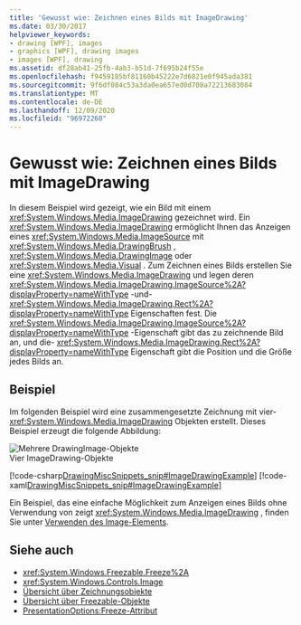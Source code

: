 ```yaml
---
title: 'Gewusst wie: Zeichnen eines Bilds mit ImageDrawing'
ms.date: 03/30/2017
helpviewer_keywords:
- drawing [WPF], images
- graphics [WPF], drawing images
- images [WPF], drawing
ms.assetid: df28ab41-25fb-4ab3-b51d-7f695b24f55e
ms.openlocfilehash: f9459185bf81160b45222e7d6821e0f945ada381
ms.sourcegitcommit: 9f6df084c53a3da0ea657ed0d708a72213683084
ms.translationtype: MT
ms.contentlocale: de-DE
ms.lasthandoff: 12/09/2020
ms.locfileid: "96972260"
---
```

# <a name="how-to-draw-an-image-using-imagedrawing"></a>Gewusst wie: Zeichnen eines Bilds mit ImageDrawing
In diesem Beispiel wird gezeigt, wie ein Bild mit einem <xref:System.Windows.Media.ImageDrawing> gezeichnet wird. Ein <xref:System.Windows.Media.ImageDrawing> ermöglicht Ihnen das Anzeigen eines <xref:System.Windows.Media.ImageSource> mit <xref:System.Windows.Media.DrawingBrush> , <xref:System.Windows.Media.DrawingImage> oder <xref:System.Windows.Media.Visual> . Zum Zeichnen eines Bilds erstellen Sie eine <xref:System.Windows.Media.ImageDrawing> und legen deren <xref:System.Windows.Media.ImageDrawing.ImageSource%2A?displayProperty=nameWithType> -und- <xref:System.Windows.Media.ImageDrawing.Rect%2A?displayProperty=nameWithType> Eigenschaften fest. Die <xref:System.Windows.Media.ImageDrawing.ImageSource%2A?displayProperty=nameWithType> -Eigenschaft gibt das zu zeichnende Bild an, und die- <xref:System.Windows.Media.ImageDrawing.Rect%2A?displayProperty=nameWithType> Eigenschaft gibt die Position und die Größe jedes Bilds an.  
  
## <a name="example"></a>Beispiel  
 Im folgenden Beispiel wird eine zusammengesetzte Zeichnung mit vier- <xref:System.Windows.Media.ImageDrawing> Objekten erstellt. Dieses Beispiel erzeugt die folgende Abbildung:  
  
 ![Mehrere DrawingImage-Objekte](./media/graphicsmm-imagedrawingexample.jpg "graphicsmm_ImageDrawingExample")  
Vier ImageDrawing-Objekte  
  
 [!code-csharp[DrawingMiscSnippets_snip#ImageDrawingExample](~/samples/snippets/csharp/VS_Snippets_Wpf/DrawingMiscSnippets_snip/CSharp/ImageDrawingExample.cs#imagedrawingexample)]
 [!code-xaml[DrawingMiscSnippets_snip#ImageDrawingExample](~/samples/snippets/xaml/VS_Snippets_Wpf/DrawingMiscSnippets_snip/XAML/ImageDrawingExample.xaml#imagedrawingexample)]  
  
 Ein Beispiel, das eine einfache Möglichkeit zum Anzeigen eines Bilds ohne Verwendung von zeigt <xref:System.Windows.Media.ImageDrawing> , finden Sie unter [Verwenden des Image-Elements](../controls/how-to-use-the-image-element.md).  
  
## <a name="see-also"></a>Siehe auch

- <xref:System.Windows.Freezable.Freeze%2A>
- <xref:System.Windows.Controls.Image>
- [Übersicht über Zeichnungsobjekte](drawing-objects-overview.md)
- [Übersicht über Freezable-Objekte](../advanced/freezable-objects-overview.md)
- [PresentationOptions:Freeze-Attribut](../advanced/presentationoptions-freeze-attribute.md)
